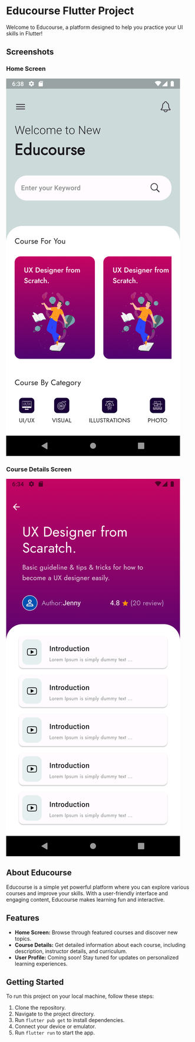 # Educourse Flutter Project

Welcome to Educourse, a platform designed to help you practice your UI skills in Flutter!

## Screenshots

### Home Screen
![Home Screen](screenshots/home_screen.png)

### Course Details Screen
![Course Details Screen](screenshots/course_details_screen.png)

## About Educourse
Educourse is a simple yet powerful platform where you can explore various courses and improve your skills. With a user-friendly interface and engaging content, Educourse makes learning fun and interactive.

## Features
- **Home Screen:** Browse through featured courses and discover new topics.
- **Course Details:** Get detailed information about each course, including description, instructor details, and curriculum.
- **User Profile:** Coming soon! Stay tuned for updates on personalized learning experiences.

## Getting Started
To run this project on your local machine, follow these steps:
1. Clone the repository.
2. Navigate to the project directory.
3. Run `flutter pub get` to install dependencies.
4. Connect your device or emulator.
5. Run `flutter run` to start the app.